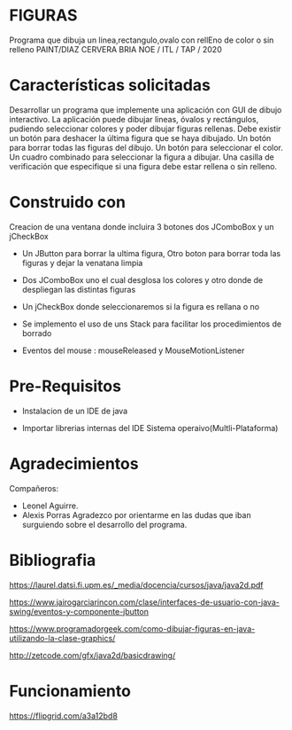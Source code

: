 # FIGURAS

Programa que dibuja un linea,rectangulo,ovalo con rellEno de color o sin relleno
PAINT/DIAZ CERVERA BRIA NOE / ITL / TAP / 2020

# Características solicitadas

Desarrollar un programa que implemente una aplicación con GUI de dibujo interactivo.
La aplicación puede dibujar lineas, óvalos y rectángulos, pudiendo seleccionar colores 
y poder dibujar figuras rellenas. 
Debe existir un botón para deshacer la última figura que se haya dibujado.
Un botón para borrar todas las figuras del dibujo.
Un botón para seleccionar el color. Un cuadro combinado para seleccionar la figura a dibujar. 
Una casilla de verificación que especifique si una figura debe estar rellena o sin relleno.

# Construido con 

Creacion de una ventana donde incluira 3 botones dos JComboBox y un jCheckBox

- Un JButton para borrar la ultima figura, Otro boton para borrar toda las figuras y dejar la venatana limpia

- Dos JComboBox uno el cual desglosa los colores y otro donde de despliegan las distintas figuras

- Un jCheckBox donde seleccionaremos si la figura es rellana o no

- Se implemento el uso de uns Stack para facilitar los procedimientos de borrado

- Eventos del mouse : mouseReleased y MouseMotionListener

# Pre-Requisitos
- Instalacion de  un IDE de java 

- Importar librerias internas del IDE Sistema operaivo(Multli-Plataforma)

# Agradecimientos

Compañeros:
- Leonel Aguirre.
- Alexis Porras 
Agradezco por orientarme en las dudas que iban surguiendo sobre el desarrollo del programa.

# Bibliografia
https://laurel.datsi.fi.upm.es/_media/docencia/cursos/java/java2d.pdf

https://www.jairogarciarincon.com/clase/interfaces-de-usuario-con-java-swing/eventos-y-componente-jbutton

https://www.programadorgeek.com/como-dibujar-figuras-en-java-utilizando-la-clase-graphics/

http://zetcode.com/gfx/java2d/basicdrawing/

# Funcionamiento

https://flipgrid.com/a3a12bd8


	

